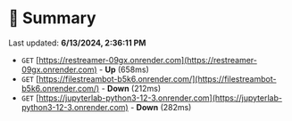 # 📖 Summary
Last updated: **6/13/2024, 2:36:11 PM**

- `GET` [https://restreamer-09gx.onrender.com](https://restreamer-09gx.onrender.com) - **Up** (658ms)
- `GET` [https://filestreambot-b5k6.onrender.com/](https://filestreambot-b5k6.onrender.com/) - **Down** (212ms)
- `GET` [https://jupyterlab-python3-12-3.onrender.com](https://jupyterlab-python3-12-3.onrender.com) - **Down** (282ms)
